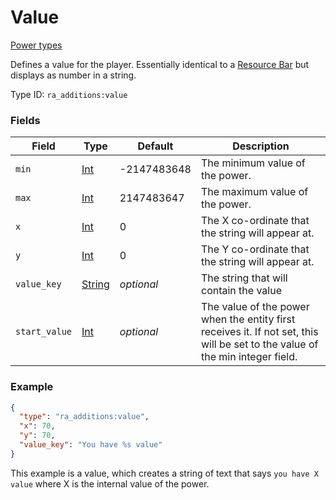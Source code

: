 # Value
[Power types](../power_types_types.md)

Defines a value for the player. Essentially identical to a [Resource Bar](https://origins.readthedocs.io/en/latest/types/power_types/resource/) but displays as number in a string.

Type ID: `ra_additions:value`
### Fields
Field | Type | Default | Description
------|------|---------|-------------
`min` | [Int](../data_types/int.md) | -2147483648 | The minimum value of the power.
`max` | [Int](../data_types/int.md) | 2147483647 | The maximum value of the power.
`x` | [Int](../data_types/int.md) | 0 | The X co-ordinate that the string will appear at.
`y` | [Int](../data_types/int.md) | 0 | The Y co-ordinate that the string will appear at.
`value_key` | [String](../data_types/string.md) | _optional_ | The string that will contain the value
`start_value` | [Int](../data_types/int.md) | _optional_ | The value of the power when the entity first receives it. If not set, this will be set to the value of the min integer field.

### Example
```json
{
  "type": "ra_additions:value",
  "x": 70,
  "y": 70,
  "value_key": "You have %s value"
}
```
This example is a value, which creates a string of text that says `you have X value` where X is the internal value of the power.